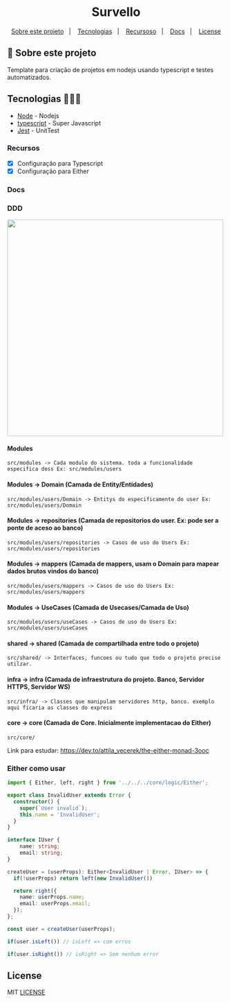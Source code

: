 <h1 align="center">Survello</h1>

<p align="center">
  <a href="#about">Sobre este projeto</a>&nbsp;&nbsp;&nbsp;|&nbsp;&nbsp;&nbsp;
  <a href="#tecnologias">Tecnologias</a>&nbsp;&nbsp;&nbsp;|&nbsp;&nbsp;&nbsp;
  <a href="#recursos">Recursoso</a>&nbsp;&nbsp;&nbsp;|&nbsp;&nbsp;&nbsp;
  <a href="#docs">Docs</a>&nbsp;&nbsp;&nbsp;|&nbsp;&nbsp;&nbsp;
  <a href="#license">License</a>
</p>

## :notebook: Sobre este projeto

<div id="about"></div>

Template para criação de projetos em nodejs usando typescript e testes automatizados.

## Tecnologias 🐱‍🏍🎂

<div id="tecnologias"></div>

- [Node](http://nodejs.org/) - Nodejs
- [typescript](https://www.typescriptlang.org/) - Super Javascript
- [Jest](https://jestjs.io/) - UnitTest

### Recursos

<div id="recursos"></div>

- [x] Configuração para Typescript
- [x] Configuração para Either

### Docs

<div id="docs"></div>

### DDD
<img height="500" width="500" src="https://thewisedev.com.br/1a851f5f4c6168cd8b072ca72b4d9fe4.svg">

#### Modules

```
src/modules -> Cada modulo do sistema. toda a funcionalidade especifica dess Ex: src/modules/users 
```

#### Modules -> Domain (Camada de Entity/Entidades)
```
src/modules/users/Domain -> Entitys do especificamente do user Ex: src/modules/users/Domain
```

#### Modules -> repositories (Camada de repositorios do user. Ex: pode ser a ponte de aceso ao banco)
```
src/modules/users/repositories -> Casos de uso do Users Ex: src/modules/users/repositories
```

#### Modules -> mappers (Camada de mappers, usam o Domain para mapear dados brutos vindos do banco)
```
src/modules/users/mappers -> Casos de uso do Users Ex: src/modules/users/mappers
```

#### Modules -> UseCases (Camada de Usecases/Camada de Uso)
```
src/modules/users/useCases -> Casos de uso do Users Ex: src/modules/users/useCases
```

#### shared -> shared (Camada de compartilhada entre todo o projeto)
```
src/shared/ -> Interfaces, funcoes ou tudo que todo o projeto precise utilzar. 
```

#### infra -> infra (Camada de infraestrutura do projeto. Banco, Servidor HTTPS, Servidor WS)
```
src/infra/ -> Classes que manipulam servidores http, banco. exemplo aqui ficaria as classes do express
```

#### core -> core (Camada de Core. Inicialmente implementacao do Either)
```
src/core/
```

Link para estudar: https://dev.to/attila_vecerek/the-either-monad-3ooc

### Either como usar
```ts
import { Either, left, right } from '../../../core/logic/Either';

export class InvalidUser extends Error {
  constructor() {
    super(`User invalid`);
    this.name = 'InvalidUser';
  }
}

interface IUser {
    name: string;
    email: string;
}

createUser = (userProps): Either<InvalidUser | Error, IUser> => {
  if(!userProps) return left(new InvalidUser())

  return right({
    name: userProps.name;
    email: userProps.email;
  });
};

const user = createUser(userProps);

if(user.isLeft()) // isLeft => com erros

if(user.isRight()) // isRight => Sem nenhum error

```



## License

<div id="license"></div>

MIT [LICENSE](LICENSE.md)
